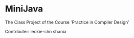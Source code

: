 MiniJava
===============================
The Class Project of the Course 'Practice in Compiler Design'

Contributer:
	leckie-chn
	shania
